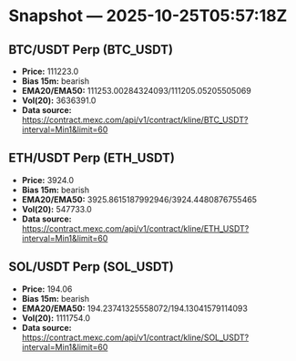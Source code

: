 # Snapshot — 2025-10-25T05:57:18Z

## BTC/USDT Perp (BTC_USDT)
- **Price:** 111223.0
- **Bias 15m:** bearish
- **EMA20/EMA50:** 111253.00284324093/111205.05205505069
- **Vol(20):** 3636391.0
- **Data source:** https://contract.mexc.com/api/v1/contract/kline/BTC_USDT?interval=Min1&limit=60

## ETH/USDT Perp (ETH_USDT)
- **Price:** 3924.0
- **Bias 15m:** bearish
- **EMA20/EMA50:** 3925.8615187992946/3924.4480876755465
- **Vol(20):** 547733.0
- **Data source:** https://contract.mexc.com/api/v1/contract/kline/ETH_USDT?interval=Min1&limit=60

## SOL/USDT Perp (SOL_USDT)
- **Price:** 194.06
- **Bias 15m:** bearish
- **EMA20/EMA50:** 194.23741325558072/194.13041579114093
- **Vol(20):** 1111754.0
- **Data source:** https://contract.mexc.com/api/v1/contract/kline/SOL_USDT?interval=Min1&limit=60
